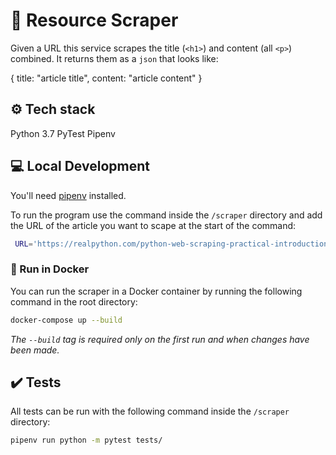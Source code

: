 # 🤖 Resource Scraper

Given a URL this service scrapes the title (`<h1>`) and content (all `<p>`) combined. It returns them as a `json` that looks like:

{
    title: "article title",
    content: "article content"
}

## ⚙️ Tech stack

Python 3.7
PyTest
Pipenv

## 💻 Local Development

You'll need [pipenv](https://pipenv.readthedocs.io/en/latest/) installed.

To run the program use the command inside the `/scraper` directory and add the URL of the article you want to scape at the start of the command:

```sh
 URL='https://realpython.com/python-web-scraping-practical-introduction/' pipenv run python main.py
```

### 🐋 Run in Docker

You can run the scraper in a Docker container by running the following command in the root directory:

```sh
docker-compose up --build
```
*The `--build` tag is required only on the first run and when changes have been made.*

## ✔️ Tests

All tests can be run with the following command inside the `/scraper` directory:

```sh
pipenv run python -m pytest tests/
```

